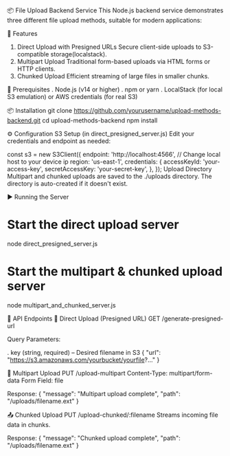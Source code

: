 📦 File Upload Backend Service
This Node.js backend service demonstrates three different file upload methods, suitable for modern applications:

🚀 Features
1. Direct Upload with Presigned URLs Secure client-side uploads to S3-compatible storage(localstack).
3. Multipart Upload Traditional form-based uploads via HTML forms or HTTP clients.
4. Chunked Upload Efficient streaming of large files in smaller chunks.

🧰 Prerequisites
. Node.js (v14 or higher)
. npm or yarn
. LocalStack (for local S3 emulation) or AWS credentials (for real S3)

📦 Installation
git clone https://github.com/yourusername/upload-methods-backend.git
cd upload-methods-backend
npm install

⚙️ Configuration
S3 Setup (in direct_presigned_server.js)
Edit your credentials and endpoint as needed:

const s3 = new S3Client({
  endpoint: 'http://localhost:4566', // Change local host to your device ip
  region: 'us-east-1',
  credentials: {
    accessKeyId: 'your-access-key',
    secretAccessKey: 'your-secret-key',
  },
});
Upload Directory
Multipart and chunked uploads are saved to the ./uploads directory. The directory is auto-created if it doesn't exist.


▶️ Running the Server

# Start the direct upload server
node direct_presigned_server.js

# Start the multipart & chunked upload server
node multipart_and_chunked_server.js


📡 API Endpoints
🔐 Direct Upload (Presigned URL)
GET /generate-presigned-url

Query Parameters:

. key (string, required) – Desired filename in S3
{
  "url": "https://s3.amazonaws.com/yourbucket/yourfile?..."
}

🧾 Multipart Upload
PUT /upload-multipart
Content-Type: multipart/form-data
Form Field: file

Response: {
  "message": "Multipart upload complete",
  "path": "/uploads/filename.ext"
}


📤 Chunked Upload
PUT /upload-chunked/:filename
Streams incoming file data in chunks.

Response: {
  "message": "Chunked upload complete",
  "path": "/uploads/filename.ext"
}




